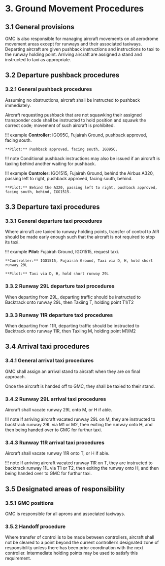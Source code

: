 # 3. Ground Movement Procedures
## 3.1 General provisions
GMC is also responsible for managing aircraft movements on all aerodrome movement areas except for runways and their associated taxiways. Departing aircraft are given pushback instructions and instructions to taxi to the runway holding point. Arriving aircraft are assigned a stand and instructed to taxi as appropriate.

## 3.2 Departure pushback procedures
### 3.2.1 General pushback procedures
Assuming no obstructions, aircraft shall be instructed to pushback immediately.

Aircraft requesting pushback that are not squawking their assigned transponder code shall be instructed to hold position and squawk the correct code; movement of such aircraft is prohibited.

!!! example
    **Controller:** IGO95C, Fujairah Ground, pushback approved, facing south.

    **Pilot:** Pushback approved, facing south, IGO95C.

!!! note
    Conditional pushback instructions may also be issued if an aircraft is taxiing behind another waiting for pushback.

!!! example
    **Controler:** IGO1515, Fujairah Ground, behind the Airbus A320, passing left to right, pushback approved, facing south, behind.

    **Pilot:** Behind the A320, passing left to right, pushback approved, facing south, behind, IGO1515.
## 3.3 Departure taxi procedures
### 3.3.1 General departure taxi procedures
Where aircraft are taxied to runway holding points, transfer of control to AIR should be made early enough such that the aircraft is not required to stop its taxi.

!!! example
    **Pilot:** Fujairah Ground, IGO1515, request taxi.

    **Controller:** IGO1515, Fujairah Ground, Taxi via D, H, hold short runway 29L

    **Pilot:** Taxi via D, H, hold short runway 29L

### 3.3.2 Runway 29L departure taxi procedures
When departing from 29L, departing traffic should be instructed to Backtrack onto runway 29L, then Taxiing T, holding point T1/T2

### 3.3.3 Runway 11R departure taxi procedures
When departing from 11R, departing traffic should be instructed to Backtrack onto runway 11R, then Taxiing M, holding point M1/M2

## 3.4 Arrival taxi procedures
### 3.4.1 General arrival taxi procedures
GMC shall assign an arrival stand to aircraft when they are on final approach.

Once the aircraft is handed off to GMC, they shall be taxied to their stand.

### 3.4.2 Runway 29L arrival taxi procedures
Aircraft shall vacate runway 29L onto M, or H if able.

!!! note
    If arriving aircraft vacated runway 29L on M, they are instructed to backtrack runway 29L via M1 or M2, then exiting the runway onto H, and then being handed over to GMC for furthur taxi.
### 3.4.3 Runway 11R arrival taxi procedures
Aircraft shall vacate runway 11R onto T, or H if able.

!!! note
    If arriving aircraft vacated runway 11R on T, they are instructed to backtrack runway 11L via T1 or T2, then exiting the runway onto H, and then being handed over to GMC for furthur taxi.

## 3.5 Designated areas of responsibility
### 3.5.1 GMC positions
GMC is responsible for all aprons and associated taxiways.

### 3.5.2 Handoff procedure
Where transfer of control is to be made between controllers, aircraft shall not be cleared to a point beyond the current controller’s designated zone of responsibility unless there has been prior coordination with the next controller. Intermediate holding points may be used to satisfy this requirement.

